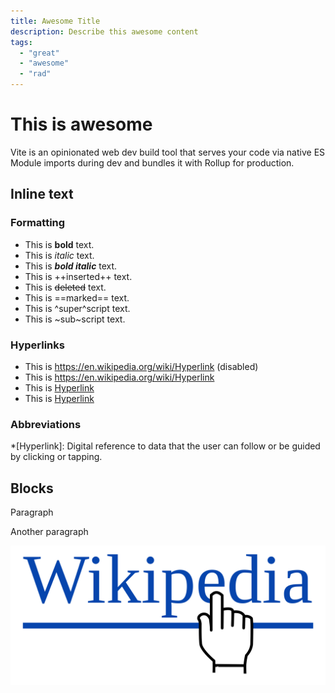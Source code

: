 ```yaml
---
title: Awesome Title
description: Describe this awesome content
tags:
  - "great"
  - "awesome"
  - "rad"
---
```


# This is awesome

Vite is an opinionated web dev build tool that serves your code via native ES Module imports during dev and bundles it with Rollup for production.

## Inline text

### Formatting

* This is **bold** text.
* This is *italic* text.
* This is ***bold italic*** text.
* This is ++inserted++ text.
* This is ~~deleted~~ text.
* This is ==marked== text.
* This is ^super^script text.
* This is ~sub~script text.

### Hyperlinks

* This is https://en.wikipedia.org/wiki/Hyperlink (disabled)
* This is <https://en.wikipedia.org/wiki/Hyperlink>
* This is [Hyperlink](https://en.wikipedia.org/wiki/Hyperlink)
* This is [Hyperlink][hyper-link]

[hyper-link]: <https://en.wikipedia.org/wiki/Hyperlink>

### Abbreviations

*[Hyperlink]: Digital reference to data that the user can follow or be guided by clicking or tapping.

## Blocks

Paragraph

Another paragraph

![Wikipedia logo](/content/img/Hyperlink-Wikipedia.svg.png)
